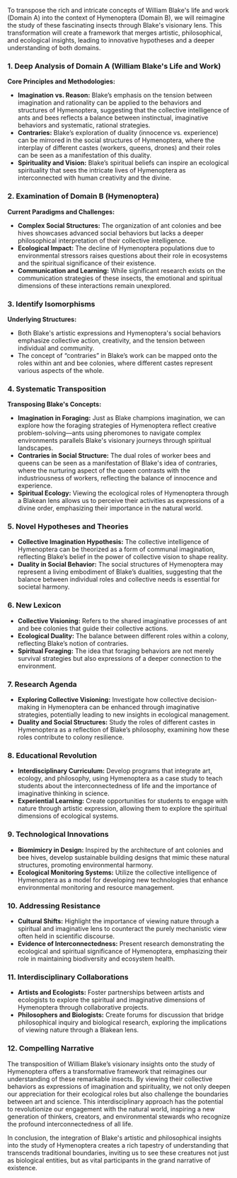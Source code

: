 To transpose the rich and intricate concepts of William Blake's life and work (Domain A) into the context of Hymenoptera (Domain B), we will reimagine the study of these fascinating insects through Blake's visionary lens. This transformation will create a framework that merges artistic, philosophical, and ecological insights, leading to innovative hypotheses and a deeper understanding of both domains. 

### 1. Deep Analysis of Domain A (William Blake's Life and Work)

**Core Principles and Methodologies:**
- **Imagination vs. Reason:** Blake’s emphasis on the tension between imagination and rationality can be applied to the behaviors and structures of Hymenoptera, suggesting that the collective intelligence of ants and bees reflects a balance between instinctual, imaginative behaviors and systematic, rational strategies.
- **Contraries:** Blake’s exploration of duality (innocence vs. experience) can be mirrored in the social structures of Hymenoptera, where the interplay of different castes (workers, queens, drones) and their roles can be seen as a manifestation of this duality.
- **Spirituality and Vision:** Blake’s spiritual beliefs can inspire an ecological spirituality that sees the intricate lives of Hymenoptera as interconnected with human creativity and the divine.

### 2. Examination of Domain B (Hymenoptera)

**Current Paradigms and Challenges:**
- **Complex Social Structures:** The organization of ant colonies and bee hives showcases advanced social behaviors but lacks a deeper philosophical interpretation of their collective intelligence.
- **Ecological Impact:** The decline of Hymenoptera populations due to environmental stressors raises questions about their role in ecosystems and the spiritual significance of their existence.
- **Communication and Learning:** While significant research exists on the communication strategies of these insects, the emotional and spiritual dimensions of these interactions remain unexplored.

### 3. Identify Isomorphisms

**Underlying Structures:**
- Both Blake's artistic expressions and Hymenoptera's social behaviors emphasize collective action, creativity, and the tension between individual and community.
- The concept of “contraries” in Blake’s work can be mapped onto the roles within ant and bee colonies, where different castes represent various aspects of the whole.

### 4. Systematic Transposition

**Transposing Blake's Concepts:**
- **Imagination in Foraging:** Just as Blake champions imagination, we can explore how the foraging strategies of Hymenoptera reflect creative problem-solving—ants using pheromones to navigate complex environments parallels Blake's visionary journeys through spiritual landscapes.
- **Contraries in Social Structure:** The dual roles of worker bees and queens can be seen as a manifestation of Blake's idea of contraries, where the nurturing aspect of the queen contrasts with the industriousness of workers, reflecting the balance of innocence and experience.
- **Spiritual Ecology:** Viewing the ecological roles of Hymenoptera through a Blakean lens allows us to perceive their activities as expressions of a divine order, emphasizing their importance in the natural world.

### 5. Novel Hypotheses and Theories

- **Collective Imagination Hypothesis:** The collective intelligence of Hymenoptera can be theorized as a form of communal imagination, reflecting Blake’s belief in the power of collective vision to shape reality.
- **Duality in Social Behavior:** The social structures of Hymenoptera may represent a living embodiment of Blake’s dualities, suggesting that the balance between individual roles and collective needs is essential for societal harmony.

### 6. New Lexicon

- **Collective Visioning:** Refers to the shared imaginative processes of ant and bee colonies that guide their collective actions.
- **Ecological Duality:** The balance between different roles within a colony, reflecting Blake’s notion of contraries.
- **Spiritual Foraging:** The idea that foraging behaviors are not merely survival strategies but also expressions of a deeper connection to the environment.

### 7. Research Agenda

- **Exploring Collective Visioning:** Investigate how collective decision-making in Hymenoptera can be enhanced through imaginative strategies, potentially leading to new insights in ecological management.
- **Duality and Social Structures:** Study the roles of different castes in Hymenoptera as a reflection of Blake’s philosophy, examining how these roles contribute to colony resilience.

### 8. Educational Revolution

- **Interdisciplinary Curriculum:** Develop programs that integrate art, ecology, and philosophy, using Hymenoptera as a case study to teach students about the interconnectedness of life and the importance of imaginative thinking in science.
- **Experiential Learning:** Create opportunities for students to engage with nature through artistic expression, allowing them to explore the spiritual dimensions of ecological systems.

### 9. Technological Innovations

- **Biomimicry in Design:** Inspired by the architecture of ant colonies and bee hives, develop sustainable building designs that mimic these natural structures, promoting environmental harmony.
- **Ecological Monitoring Systems:** Utilize the collective intelligence of Hymenoptera as a model for developing new technologies that enhance environmental monitoring and resource management.

### 10. Addressing Resistance

- **Cultural Shifts:** Highlight the importance of viewing nature through a spiritual and imaginative lens to counteract the purely mechanistic view often held in scientific discourse.
- **Evidence of Interconnectedness:** Present research demonstrating the ecological and spiritual significance of Hymenoptera, emphasizing their role in maintaining biodiversity and ecosystem health.

### 11. Interdisciplinary Collaborations

- **Artists and Ecologists:** Foster partnerships between artists and ecologists to explore the spiritual and imaginative dimensions of Hymenoptera through collaborative projects.
- **Philosophers and Biologists:** Create forums for discussion that bridge philosophical inquiry and biological research, exploring the implications of viewing nature through a Blakean lens.

### 12. Compelling Narrative

The transposition of William Blake’s visionary insights onto the study of Hymenoptera offers a transformative framework that reimagines our understanding of these remarkable insects. By viewing their collective behaviors as expressions of imagination and spirituality, we not only deepen our appreciation for their ecological roles but also challenge the boundaries between art and science. This interdisciplinary approach has the potential to revolutionize our engagement with the natural world, inspiring a new generation of thinkers, creators, and environmental stewards who recognize the profound interconnectedness of all life.

In conclusion, the integration of Blake's artistic and philosophical insights into the study of Hymenoptera creates a rich tapestry of understanding that transcends traditional boundaries, inviting us to see these creatures not just as biological entities, but as vital participants in the grand narrative of existence.